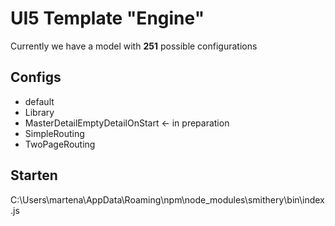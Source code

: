 # UI5 Template "Engine"

Currently we have a model with **251** possible configurations

## Configs
- default
- Library
- MasterDetailEmptyDetailOnStart <- in preparation
- SimpleRouting
- TwoPageRouting

## Starten
C:\Users\martena\AppData\Roaming\npm\node_modules\smithery\bin\index.js